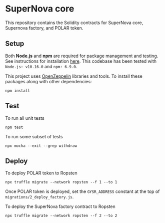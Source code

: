 # SuperNova core

This repository contains the Solidity contracts for SuperNova core, Supernova factory, and POLAR token.




## Setup

Both **Node.js** and **npm** are required for package management and testing. See instructions
for installation [here](https://docs.npmjs.com/downloading-and-installing-node-js-and-npm). This
codebase has been tested with `Node.js: v10.16.0` and `npm: 6.9.0`.

This project uses [OpenZeppelin](https://docs.openzeppelin.com/cli/2.8/) libraries and tools.
To install these packages along with other dependencies:
```
npm install
```


## Test

To run all unit tests
```
npm test
```

To run some subset of tests
```
npx mocha --exit --grep withdraw
```


## Deploy

To deploy POLAR token to Ropsten
```
npx truffle migrate --network ropsten --f 1 --to 1
```

Once POLAR token is deployed, set the `GYSR_ADDRESS` constant at the top of `migrations/2_deploy_factory.js`.


To deploy the SuperNova factory contract to Ropsten
```
npx truffle migrate --network ropsten --f 2 --to 2
```
